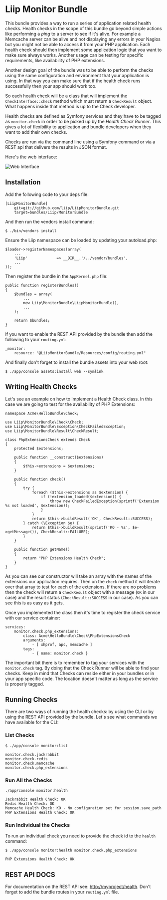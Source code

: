 # Liip Monitor Bundle #

This bundle provides a way to run a series of application related health checks. Health checks in the scope of this bundle go beyond simple actions like performing a _ping_ to a server to see if it's alive. For example a Memcache server can be alive and not displaying any errors in your Nagios but you might not be able to access it from your PHP application. Each health check should then implement some application logic that you want to make sure always works. Another usage can be testing for specific requirements, like availability of PHP extensions.

Another design goal of the bundle was to be able to perform the checks using the same configuration and environment that your application is using. In that way you can make sure that if the health check runs successfully then your app should work too.

So each health check will be a class that will implement the `CheckInterface::check` method which must return a `CheckResult` object. What happens inside that method
is up to the Check developer.

Health checks are defined as Symfony services and they have to be tagged as `monitor.check` in order to be picked up by the _Health Check Runner_. This gives a lot of flexibility to application and bundle developers when they want to add their own checks.

Checks are run via the command line using a Symfony command or via a REST api that delivers the results in JSON format.

Here's the web interface:

![Web Interface](http://img.skitch.com/20120312-fhyc74ese9jjpyd1wxjcdbs85b.jpg "Web Interface")

## Installation ##

Add the following code to your deps file:

    [LiipMonitorBundle]
        git=git://github.com/liip/LiipMonitorBundle.git
        target=bundles/Liip/MonitorBundle

And then run the vendors install command:

    $ ./bin/vendors install

Ensure the Liip namespace can be loaded by updating your autoload.php:

    $loader->registerNamespaces(array(
        ...
        'Liip'             => __DIR__.'/../vendor/bundles',
        ...
    ));

Then register the bundle in the `AppKernel.php` file:

    public function registerBundles()
    {
        $bundles = array(
            ...
            new Liip\MonitorBundle\LiipMonitorBundle(),
            ...
        );

        return $bundles;
    }

If you want to enable the REST API provided by the bundle then add the following to your `routing.yml`:

    _monitor:
        resource: "@LiipMonitorBundle/Resources/config/routing.yml"

And finally don't forget to install the bundle assets into your web root:

    $ ./app/console assets:install web --symlink

## Writing Health Checks ##

Let's see an example on how to implement a Health Check class. In this case we are going to test for the availability of PHP Extensions:

    namespace Acme\HelloBundle\Check;

    use Liip\MonitorBundle\Check\Check;
    use Liip\MonitorBundle\Exception\CheckFailedException;
    use Liip\MonitorBundle\Result\CheckResult;

    class PhpExtensionsCheck extends Check
    {
        protected $extensions;

        public function __construct($extensions)
        {
            $this->extensions = $extensions;
        }

        public function check()
        {
            try {
                foreach ($this->extensions as $extension) {
                    if (!extension_loaded($extension)) {
                        throw new CheckFailedException(sprintf('Extension %s not loaded', $extension));
                    }
                }
                return $this->buildResult('OK', CheckResult::SUCCESS);
            } catch (\Exception $e) {
                return $this->buildResult(sprintf('KO - %s', $e->getMessage()), CheckResult::FAILURE);
            }
        }

        public function getName()
        {
            return "PHP Extensions Health Check";
        }
    }

As you can see our constructor will take an array with the names of the extensions our application requires. Then on the `check` method it will iterate over that array to test for each of the extensions. If there are no problems then the check will return a `CheckResult` object with a message (`OK` in our case) and the result status (`CheckResult::SUCCESS` in our case). As you can see this is as easy as it gets.

Once you implemented the class then it's time to register the check service with our service container:

    services:
        monitor.check.php_extensions:
            class: Acme\HelloBundle\Check\PhpExtensionsCheck
            arguments:
                - [ xhprof, apc, memcache ]
            tags:
                - { name: monitor.check }

The important bit there is to remember to tag your services with the `monitor.check` tag. By doing that the Check Runner will be able to find your checks. Keep in mind that Checks can reside either in your bundles or in your app specific code. The location doesn't matter as long as the service is properly tagged.

## Running Checks ##

There are two ways of running the health checks: by using the CLI or by using the REST API provided by the bundle. Let's see what commands we have available for the CLI:

### List Checks ###

    $ ./app/console monitor:list

    monitor.check.jackrabbit
    monitor.check.redis
    monitor.check.memcache
    monitor.check.php_extensions

### Run All the Checks ###

    ./app/console monitor:health

    Jackrabbit Health Check: OK
    Redis Health Check: OK
    Memcache Health Check: KO - No configuration set for session.save_path
    PHP Extensions Health Check: OK

### Run Individual the Checks ###

To run an individual check you need to provide the check id to the `health` command:

    $ ./app/console monitor:health monitor.check.php_extensions

    PHP Extensions Health Check: OK

## REST API DOCS ##

For documentation on the REST API see: [http://myproject/health](http://myproject/health). Don't forget to add the bundle routes in your `routing.yml` file.